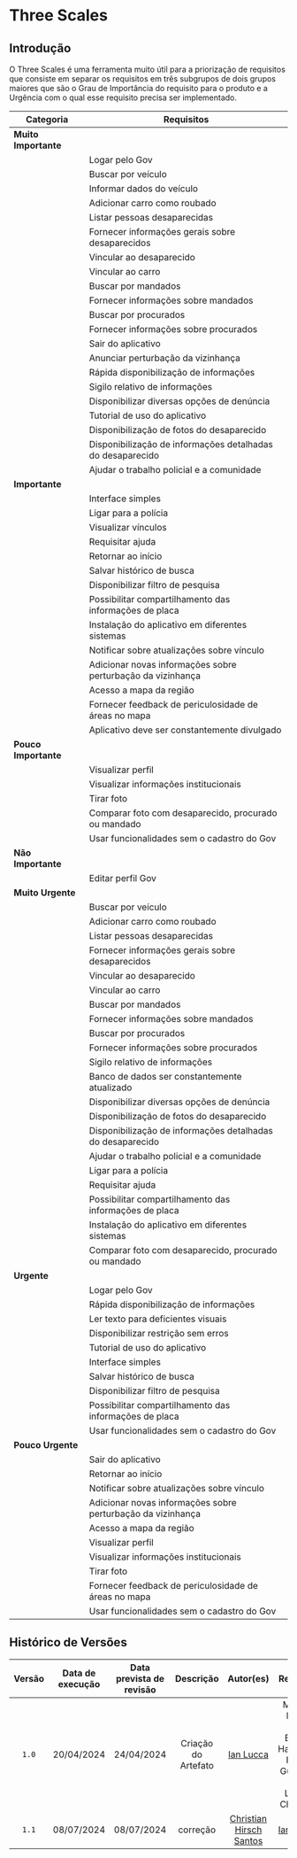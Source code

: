 # Three Scales

## Introdução
O Three Scales é uma ferramenta muito útil para a priorização de requisitos que consiste em separar os requisitos em três subgrupos de dois grupos maiores que são o Grau de Importância do requisito  para o produto e a Urgência com o qual esse requisito precisa ser implementado.

| Categoria             | Requisitos                                                                     |
|-----------------------|---------------------------------------------------------------------------------|
| **Muito Importante**  |                                                         |
|  | Logar pelo Gov                                                                  |
|                       | Buscar por veículo                                                              |
|                       | Informar dados do veículo                                                       |
|                       | Adicionar carro como roubado                                                    |
|                       | Listar pessoas desaparecidas                                                    |
|                       | Fornecer informações gerais sobre desaparecidos                                 |
|                       | Vincular ao desaparecido                                                        |
|                       | Vincular ao carro                                                               |
|                       | Buscar por mandados                                                             |
|                       | Fornecer informações sobre mandados                                             |
|                       | Buscar por procurados                                                           |
|                       | Fornecer informações sobre procurados                                           |
|                       | Sair do aplicativo                                                              |
|                       | Anunciar perturbação da vizinhança                                              |
|                       | Rápida disponibilização de informações                                          |
|                       | Sigilo relativo de informações                                                  |
|                       | Disponibilizar diversas opções de denúncia                                      |
|                       | Tutorial de uso do aplicativo                                                   |
|                       | Disponibilização de fotos do desaparecido                                       |
|                       | Disponibilização de informações detalhadas do desaparecido                      |
|                       | Ajudar o trabalho policial e a comunidade                                       |
| **Importante**  |                                                               |
|        | Interface simples                                                               |
|                       | Ligar para a polícia                                                            |
|                       | Visualizar vínculos                                                             |
|                       | Requisitar ajuda                                                                |
|                       | Retornar ao início                                                              |
|                       | Salvar histórico de busca                                                       |
|                       | Disponibilizar filtro de pesquisa                                               |
|                       | Possibilitar compartilhamento das informações de placa                          |
|                       | Instalação do aplicativo em diferentes sistemas                                 |
|                       | Notificar sobre atualizações sobre vínculo                                      |
|                       | Adicionar novas informações sobre perturbação da vizinhança                     |
|                       | Acesso a mapa da região                                                         |
|                       | Fornecer feedback de periculosidade de áreas no mapa                            |
|                       | Aplicativo deve ser constantemente divulgado                                    |
| **Pouco Importante**  |                                                          |
|  | Visualizar perfil                                                               |
|                       | Visualizar informações institucionais                                           |
|                       | Tirar foto                                                                      |
|                       | Comparar foto com desaparecido, procurado ou mandado                            |
|                       | Usar funcionalidades sem o cadastro do Gov                                      |
| **Não Importante**  |                                                              |
|    | Editar perfil Gov                                                               |
| **Muito Urgente**     |                                                          |
|   | Buscar por veículo                                                              |
|                       | Adicionar carro como roubado                                                    |
|                       | Listar pessoas desaparecidas                                                    |
|                       | Fornecer informações gerais sobre desaparecidos                                 |
|                       | Vincular ao desaparecido                                                        |
|                       | Vincular ao carro                                                               |
|                       | Buscar por mandados                                                             |
|                       | Fornecer informações sobre mandados                                             |
|                       | Buscar por procurados                                                           |
|                       | Fornecer informações sobre procurados                                           |
|                       | Sigilo relativo de informações                                                  |
|                       | Banco de dados ser constantemente atualizado                                    |
|                       | Disponibilizar diversas opções de denúncia                                      |
|                       | Disponibilização de fotos do desaparecido                                       |
|                       | Disponibilização de informações detalhadas do desaparecido                      |
|                       | Ajudar o trabalho policial e a comunidade                                       |
|                       | Ligar para a polícia                                                            |
|                       | Requisitar ajuda                                                                |
|                       | Possibilitar compartilhamento das informações de placa                          |
|                       | Instalação do aplicativo em diferentes sistemas                                 |
|                       | Comparar foto com desaparecido, procurado ou mandado                            |
| **Urgente**           |                                                                 |
|         | Logar pelo Gov                                                                  |
|                       | Rápida disponibilização de informações                                          |
|                       | Ler texto para deficientes visuais                                              |
|                       | Disponibilizar restrição sem erros                                              |
|                       | Tutorial de uso do aplicativo                                                   |
|                       | Interface simples                                                               |
|                       | Salvar histórico de busca                                                       |
|                       | Disponibilizar filtro de pesquisa                                               |
|                       | Possibilitar compartilhamento das informações de placa                          |
|                       | Usar funcionalidades sem o cadastro do Gov                                      |
| **Pouco Urgente**     |                                                      |
|     | Sair do aplicativo                                                              |
|                       | Retornar ao início                                                              |
|                       | Notificar sobre atualizações sobre vínculo                                      |
|                       | Adicionar novas informações sobre perturbação da vizinhança                     |
|                       | Acesso a mapa da região                                                         |
|                       | Visualizar perfil                                                               |
|                       | Visualizar informações institucionais                                           |
|                       | Tirar foto                                                                      |
|                       | Fornecer feedback de periculosidade de áreas no mapa                            |
|                       | Usar funcionalidades sem o cadastro do Gov                                      |



## Histórico de Versões
| Versão | Data de execução | Data prevista de revisão | Descrição  |   Autor(es)    |  Revisado  |
| :----: | :--------------: | :----------------------: | :--------: | :------------: | :---------:|
| `1.0`  |    20/04/2024    |   24/04/2024    |  Criação do Artefato                 | [Ian Lucca](https://github.com/IanLucca12) |  Marcos Bittar, Italo Bruno, Harryson, Flávio Gustavo, Ian Lucca, Christian |
| `1.1`  |    08/07/2024    |    08/07/2024      |  correção                | [Christian Hirsch Santos](https://github.com/crstyhs)|  [Ian Lucca](https://github.com/IanLucca12) |
